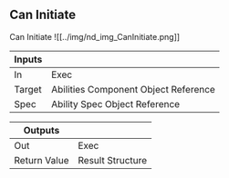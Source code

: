 ## Can Initiate
Can Initiate
![[../img/nd_img_CanInitiate.png]]

|Inputs||
|--|--|
| In | Exec |
| Target | Abilities Component Object Reference |
| Spec | Ability Spec Object Reference |

|Outputs||
|--|--|
| Out | Exec |
| Return Value | Result Structure |
